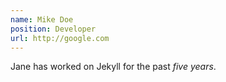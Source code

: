 ```yaml
---
name: Mike Doe
position: Developer
url: http://google.com
---
```

Jane has worked on Jekyll for the past *five years*.
